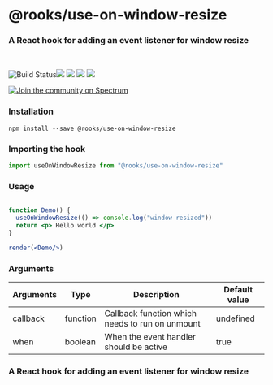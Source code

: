 # @rooks/use-on-window-resize

### A React hook for adding an event listener for window resize
<br/>

![Build Status](https://github.com/imbhargav5/rooks/workflows/Node%20CI%20Master/badge.svg)![](https://img.shields.io/npm/v/@rooks/use-on-window-resize/latest.svg) ![](https://img.shields.io/npm/l/@rooks/use-on-window-resize.svg) ![](https://img.shields.io/npm/dt/@rooks/use-on-window-resize.svg) ![](https://img.shields.io/david/imbhargav5/rooks.svg?path=packages%2Fon-window-resize)

<a href="https://spectrum.chat/rooks"><img src="https://withspectrum.github.io/badge/badge.svg" alt="Join the community on Spectrum"/></a>

### Installation

```
npm install --save @rooks/use-on-window-resize
```

### Importing the hook

```javascript
import useOnWindowResize from "@rooks/use-on-window-resize"
```


### Usage

```jsx

function Demo() {
  useOnWindowResize(() => console.log("window resized"))
  return <p> Hello world </p>
}

render(<Demo/>)
```

### Arguments

| Arguments | Type     | Description                                     | Default value |
| --------- | -------- | ----------------------------------------------- | ------------- |
| callback  | function | Callback function which needs to run on unmount | undefined     |
| when      | boolean  | When the event handler should be active         | true          |

### A React hook for adding an event listener for window resize
